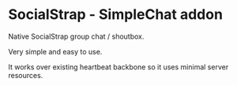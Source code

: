 # SocialStrap - SimpleChat addon

Native SocialStrap group chat / shoutbox. 

Very simple and easy to use. 

It works over existing heartbeat backbone so it uses minimal server resources.
